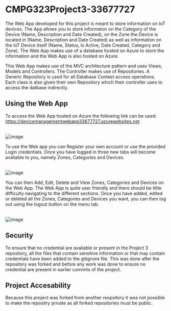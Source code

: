# CMPG323Project3-33677727
The Web App developed for this project is meant to store information on IoT devices. The App allows you to store informaton on the Category of the Device (Name, Description and Date Created), on the Zone the Device is located in (Name, Description and Date Created) as well as information on the IoT Device itself (Name, Status, Is Active, Date Created, Category and Zone). The Web App makes use of a database hosted on Azure to store the information and the Web App is also hosted on Azure.

This Web App makes use of the MVC architecture pattern and uses Views, Models and Controllers. The Controller makes use of Repositories. A Generic Repository is used for all Database Context access operations. Each class is also given their own Repository which their controller uses to access the datbase indirectly.

## Using the Web App
To access the Web App hosted on Azure the following link can be used:
https://devicemanagementwebapp33677727.azurewebsites.net

<br/>![image](https://user-images.githubusercontent.com/83065167/193046327-e7b366fb-17d8-439d-b376-7d1cb4e62755.png)

To use the Web app you can Register your own account or use the provided Login credentials. Once you have logged in three new tabs will become avaliable to you, namely Zones, Categories and Devices. 

<br/>![image](https://user-images.githubusercontent.com/83065167/193046489-bb5d723b-6a0d-4eb7-aa31-43e6edc15dcb.png)

You can then Add, Edit, Delete and View Zones, Categories and Devices on the Web App. The Web App is quite user friendly and there should be little difficulty navigating to the different sections. Once you have added, edited or deleted all the Zones, Categories and Devices you want, you can then log out using the logout button on the menu tab.


<br/>![image](https://user-images.githubusercontent.com/83065167/193046724-4fccc45b-2aea-479f-b23b-8460a2f450a2.png)


## Security
To ensure that no credential are avaliable or present in the Project 3 repository, all the files that contain sensitive information or that may contain credentials have been added to the gitignore file. This was done after the repository was forked and before any work was done to ensure no credential are present in earlier commits of the project.

## Project Accesability
Because this project was forked from another reopsitory it was not possible to make the repositry private as all forked repositories must be public.
